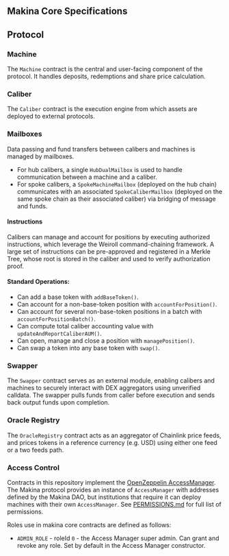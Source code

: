 ## Makina Core Specifications

## Protocol

### Machine

The `Machine` contract is the central and user-facing component of the protocol. It handles deposits, redemptions and share price calculation.

### Caliber

The `Caliber` contract is the execution engine from which assets are deployed to external protocols.

### Mailboxes

Data passing and fund transfers between calibers and machines is managed by mailboxes.

- For hub calibers, a single `HubDualMailbox` is used to handle communication between a machine and a caliber.
- For spoke calibers, a `SpokeMachineMailbox` (deployed on the hub chain) communicates with an associated `SpokeCaliberMailbox` (deployed on the same spoke chain as their associated caliber) via bridging of message and funds.

#### Instructions

Calibers can manage and account for positions by executing authorized instructions, which leverage the Weiroll command-chaining framework. A large set of instructions can be pre-approved and registered in a Merkle Tree, whose root is stored in the caliber and used to verify authorization proof.

#### Standard Operations:

- Can add a base token with `addBaseToken()`.
- Can account for a non-base-token position with `accountForPosition()`.
- Can account for several non-base-token positions in a batch with `accountForPositionBatch()`.
- Can compute total caliber accounting value with `updateAndReportCaliberAUM()`.
- Can open, manage and close a position with `managePosition()`.
- Can swap a token into any base token with `swap()`.

### Swapper

The `Swapper` contract serves as an external module, enabling calibers and machines to securely interact with DEX aggregators using unverified calldata. The swapper pulls funds from caller before execution and sends back output funds upon completion.

### Oracle Registry

The `OracleRegistry` contract acts as an aggregator of Chainlink price feeds, and prices tokens in a reference currency (e.g. USD) using either one feed or a two feeds path.

### Access Control

Contracts in this repository implement the [OpenZeppelin AccessManager](https://docs.openzeppelin.com/contracts/5.x/api/access#accessmanager). The Makina protocol provides an instance of `AccessManager` with addresses defined by the Makina DAO, but institutions that require it can deploy machines with their own `AccessManager`. See [PERMISSIONS.md](https://github.com/makinaHQ/makina-core/blob/main/PERMISSIONS.md) for full list of permissions.

Roles use in makina core contracts are defined as follows:

- `ADMIN_ROLE` - roleId `0` - the Access Manager super admin. Can grant and revoke any role. Set by default in the Access Manager constructor.
